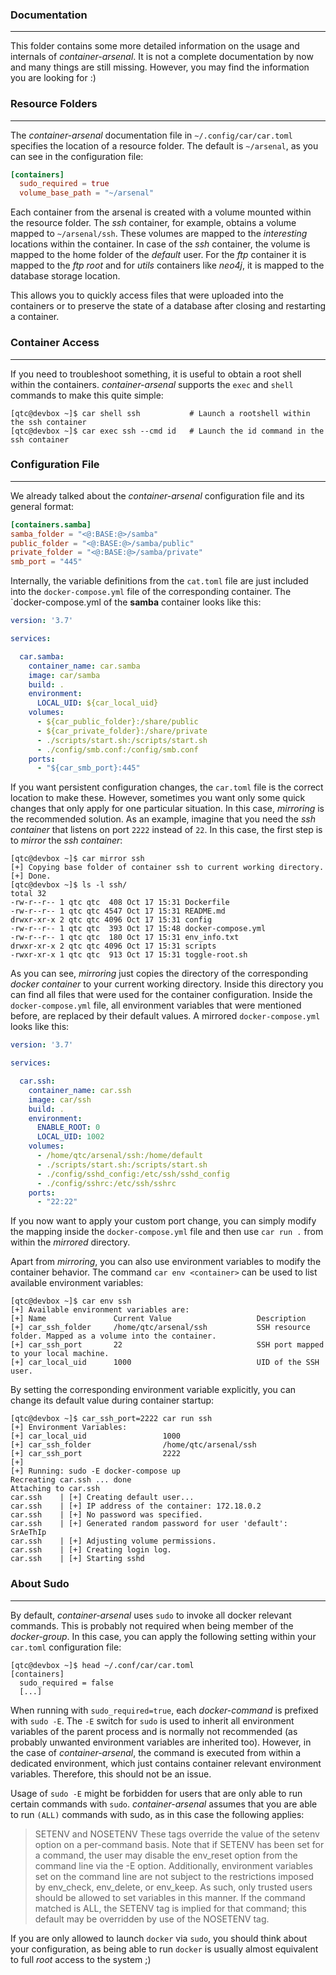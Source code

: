 ### Documentation

----

This folder contains some more detailed information on the usage and internals
of *container-arsenal*. It is not a complete documentation by now and many things
are still missing. However, you may find the information you are looking for :)


### Resource Folders

----

The *container-arsenal* documentation file in `~/.config/car/car.toml` specifies
the location of a resource folder. The default is `~/arsenal`, as you can see
in the configuration file:

```toml
[containers]
  sudo_required = true
  volume_base_path = "~/arsenal"
```

Each container from the arsenal is created with a volume mounted within the resource
folder. The *ssh* container, for example, obtains a volume mapped to `~/arsenal/ssh`.
These volumes are mapped to the *interesting* locations within the container. In case
of the *ssh* container, the volume is mapped to the home folder of the *default* user.
For the *ftp* container it is mapped to the *ftp root* and for *utils* containers like
*neo4j*, it is mapped to the database storage location.

This allows you to quickly access files that were uploaded into the containers or to
preserve the state of a database after closing and restarting a container.


### Container Access

----

If you need to troubleshoot something, it is useful to obtain a root shell within the
containers. *container-arsenal* supports the `exec` and `shell` commands to make this
quite simple:

```console
[qtc@devbox ~]$ car shell ssh           # Launch a rootshell within the ssh container
[qtc@devbox ~]$ car exec ssh --cmd id   # Launch the id command in the ssh container
```


### Configuration File

----

We already talked about the *container-arsenal* configuration file and its general
format:

```toml
[containers.samba]
samba_folder = "<@:BASE:@>/samba"
public_folder = "<@:BASE:@>/samba/public"
private_folder = "<@:BASE:@>/samba/private"
smb_port = "445"
```

Internally, the variable definitions from the `cat.toml` file are just included into
the `docker-compose.yml` file of the corresponding container. The `docker-compose.yml
of the **samba** container looks like this:

```yml
version: '3.7'

services:

  car.samba:
    container_name: car.samba
    image: car/samba
    build: .
    environment:
      LOCAL_UID: ${car_local_uid}
    volumes:
      - ${car_public_folder}:/share/public
      - ${car_private_folder}:/share/private
      - ./scripts/start.sh:/scripts/start.sh
      - ./config/smb.conf:/config/smb.conf
    ports:
      - "${car_smb_port}:445"
```

If you want persistent configuration changes, the `car.toml` file is the correct location
to make these. However, sometimes you want only some quick changes that only apply for
one particular situation. In this case, *mirroring* is the recommended solution. As an 
example, imagine that you need the *ssh container* that listens on port `2222` instead
of `22`.  In this case, the first step is to *mirror* the *ssh container*:

```console
[qtc@devbox ~]$ car mirror ssh
[+] Copying base folder of container ssh to current working directory.
[+] Done.
[qtc@devbox ~]$ ls -l ssh/
total 32
-rw-r--r-- 1 qtc qtc  408 Oct 17 15:31 Dockerfile
-rw-r--r-- 1 qtc qtc 4547 Oct 17 15:31 README.md
drwxr-xr-x 2 qtc qtc 4096 Oct 17 15:31 config
-rw-r--r-- 1 qtc qtc  393 Oct 17 15:48 docker-compose.yml
-rw-r--r-- 1 qtc qtc  180 Oct 17 15:31 env_info.txt
drwxr-xr-x 2 qtc qtc 4096 Oct 17 15:31 scripts
-rwxr-xr-x 1 qtc qtc  913 Oct 17 15:31 toggle-root.sh
```

As you can see, *mirroring* just copies the directory of the corresponding *docker container*
to your current working directory. Inside this directory you can find all files that were
used for the container configuration. Inside the `docker-compose.yml` file, all environment
variables that were mentioned before, are replaced by their default values. A mirrored
`docker-compose.yml` looks like this:

```yml
version: '3.7'

services:

  car.ssh:
    container_name: car.ssh
    image: car/ssh
    build: .
    environment:
      ENABLE_ROOT: 0
      LOCAL_UID: 1002
    volumes:
      - /home/qtc/arsenal/ssh:/home/default
      - ./scripts/start.sh:/scripts/start.sh
      - ./config/sshd_config:/etc/ssh/sshd_config
      - ./config/sshrc:/etc/ssh/sshrc
    ports:
      - "22:22"
```

If you now want to apply your custom port change, you can simply modify the mapping inside
the `docker-compose.yml` file and then use `car run .` from within the *mirrored* directory.

Apart from *mirroring*, you can also use environment variables to modify the container behavior.
The command `car env <container>` can be used to list available environment variables:

```console
[qtc@devbox ~]$ car env ssh
[+] Available environment variables are:
[+] Name               Current Value                   Description
[+] car_ssh_folder     /home/qtc/arsenal/ssh           SSH resource folder. Mapped as a volume into the container.
[+] car_ssh_port       22                              SSH port mapped to your local machine.
[+] car_local_uid      1000                            UID of the SSH user.
```

By setting the corresponding environment variable explicitly, you can change its default
value during container startup:

```console
[qtc@devbox ~]$ car_ssh_port=2222 car run ssh
[+] Environment Variables:
[+]	car_local_uid                 1000
[+]	car_ssh_folder                /home/qtc/arsenal/ssh
[+]	car_ssh_port                  2222
[+]
[+] Running: sudo -E docker-compose up
Recreating car.ssh ... done
Attaching to car.ssh
car.ssh    | [+] Creating default user...
car.ssh    | [+] IP address of the container: 172.18.0.2
car.ssh    | [+] No password was specified.
car.ssh    | [+] Generated random password for user 'default': SrAeThIp
car.ssh    | [+] Adjusting volume permissions.
car.ssh    | [+] Creating login log.
car.ssh    | [+] Starting sshd
```


### About Sudo

----

By default, *container-arsenal* uses ``sudo`` to invoke all docker relevant commands.
This is probably not required when being member of the *docker-group*. In this case,
you can apply the following setting within your ``car.toml`` configuration file:

```console
[qtc@devbox ~]$ head ~/.conf/car/car.toml
[containers]
  sudo_required = false
  [...]
```

When running with `sudo_required=true`, each *docker-command* is prefixed with
`sudo -E`. The `-E` switch for `sudo` is used to inherit all environment variables
of the parent process and is normally not recommended (as probably unwanted environment
variables are inherited too). However, in the case of *container-arsenal*, the command is
executed from within a dedicated environment, which just contains container relevant
environment variables.  Therefore, this should not be an issue.

Usage of `sudo -E` might be forbidden for users that are only able to run certain
commands with `sudo`. *container-arsenal* assumes that you are able to run `(ALL)`
commands with sudo, as in this case the following applies:

> SETENV and NOSETENV
> These tags override the value of the setenv option on a per-command basis. Note that if SETENV has been set for a command,
> the user may disable the env_reset option from the command line via the -E option. Additionally, environment variables set
> on the command line are not subject to the restrictions imposed by env_check, env_delete, or env_keep. As such, only trusted
> users should be allowed to set variables in this manner. If the command matched is ALL, the SETENV tag is implied for that command;
> this default may be overridden by use of the NOSETENV tag.

If you are only allowed to launch `docker` via `sudo`, you should think about your
configuration, as being able to run `docker` is usually almost equivalent to full *root*
access to the system ;)
